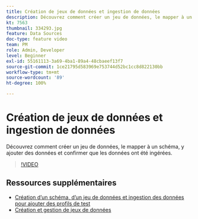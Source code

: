 ```yaml
---
title: Création de jeux de données et ingestion de données
description: Découvrez comment créer un jeu de données, le mapper à un schéma, y ajouter des données et confirmer que les données ont été ingérées.
kt: 7563
thumbnail: 334293.jpg
feature: Data Sources
doc-type: feature video
team: PM
role: Admin, Developer
level: Beginner
exl-id: 55161113-3a69-4ba1-89a4-48cbaeef13f7
source-git-commit: 1ce21795d583969e753744d52bc1cc8d822130bb
workflow-type: tm+mt
source-wordcount: '89'
ht-degree: 100%

---
```


# Création de jeux de données et ingestion de données

Découvrez comment créer un jeu de données, le mapper à un schéma, y ajouter des données et confirmer que les données ont été ingérées.

>[!VIDEO](https://video.tv.adobe.com/v/334293?quality=12)

## Ressources supplémentaires

* [Création d’un schéma, d’un jeu de données et ingestion des données pour ajouter des profils de test](https://experienceleague.adobe.com/docs/journey-optimizer/using/orchestrate-journeys/about-journeys/creating-test-profiles.html?lang=fr)
* [Création et gestion de jeux de données](https://experienceleague.adobe.com/docs/experience-platform/catalog/datasets/user-guide.html?lang=fr)

